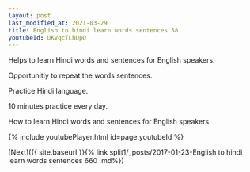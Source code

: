```yaml
---
layout: post
last_modified_at: 2021-03-29
title: English to hindi learn words sentences 58 
youtubeId: UKVqcTLhUpQ
---
```

 
 
Helps to learn Hindi words and sentences for English speakers.

Opportunitiy to repeat the words sentences. 

Practice Hindi language. 
 
10 minutes practice every day. 
 
How to learn Hindi words and sentences for English speakers 
 
{% include youtubePlayer.html id=page.youtubeId %}
 
 
[Next]({{ site.baseurl }}{% link  split1/_posts/2017-01-23-English to hindi learn words sentences 660 .md%})
 

